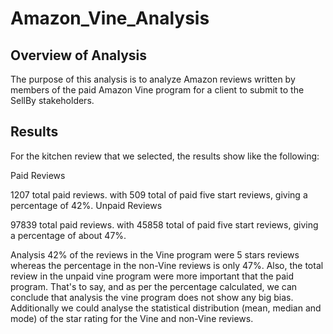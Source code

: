 # Amazon_Vine_Analysis

## Overview of Analysis
The purpose of this analysis is to analyze Amazon reviews written by members of the paid Amazon Vine program for a client to submit to the SellBy stakeholders.

## Results
For the kitchen review that we selected, the results show like the following:

Paid Reviews

1207 total paid reviews.
with 509 total of paid five start reviews,
giving a percentage of 42%.
Unpaid Reviews

97839 total paid reviews.
with 45858 total of paid five start reviews,
giving a percentage of about 47%.

Analysis
42% of the reviews in the Vine program were 5 stars reviews whereas the percentage in the non-Vine reviews is only 47%.
Also, the total review in the unpaid vine program were more important that the paid program.
That's to say, and as per the percentage calculated, we can conclude that analysis the vine program does not show any big bias.
Additionally we could analyse the statistical distribution (mean, median and mode) of the star rating for the Vine and non-Vine reviews.
